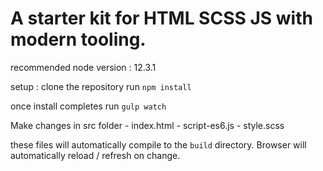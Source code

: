 # A starter kit for HTML SCSS JS with modern tooling.

recommended node version : 12.3.1

setup :
clone the repository
run `npm install`

once install completes
run `gulp watch`

Make changes in src folder
    - index.html
    - script-es6.js
    - style.scss
    
these files will automatically compile to the `build` directory. Browser will automatically reload / refresh on change. 
